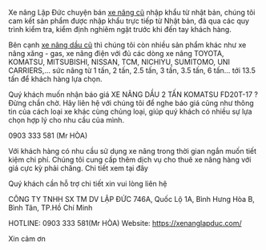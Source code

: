 Xe nâng Lập Đức chuyện bán <a href="https://xenanglapduc.com/product-category/xe-nang/" rel="dofollow"> xe nâng cũ</a> nhập khẩu từ nhật bản, chúng tôi cam kết sản phẩm được nhập khẩu trực tiếp từ Nhật bản, đã qua các quy trình kiểm tra, kiểm định nghiêm ngặt trước khi đến tay khách hàng.

Bên cạnh <a href="https://xenanglapduc.com/product-category/xe-nang/xe-nang-dau/"> xe nâng dầu cũ</a> thì chúng tôi còn nhiều sản phẩm khác như xe nâng xăng - gas, xe nâng điện với đủ các dòng xe nâng TOYOTA, KOMATSU, MITSUBISHI, NISSAN, TCM, NICHIYU, SUMITOMO, UNI CARRIERS,… sức nâng từ 1 tấn, 2 tấn, 2.5 tấn, 3 tấn, 3.5 tấn, 6 tấn… tới 13.5 tấn để khách hàng lựa chọn.

Quý khách muốn nhận báo giá XE NÂNG DẦU 2 TẤN KOMATSU FD20T-17 ? Đừng chần chờ. Hãy liên hệ với chúng tôi để nghe báo giá cũng như thông tin của cách loại xe khác cùng chủng loại, giúp quý khách có nhiều sự lựa chọn hợp lý cho nhu cầu của mình.

0903 333 581 (Mr HÒA)

Với khách hàng có nhu cầu sử dụng xe nâng trong thời gian ngắn muốn tiết kiệm chi phí. Chúng tôi cung cấp thêm dịch vụ cho thuê xe nâng hàng với giá cực kỳ phải chăng. Chi tiết xem tại đây

Quý khách cần hỗ trợ chi tiết xin vui lòng liên hệ

CÔNG TY TNHH SX TM DV LẬP ĐỨC
746A, Quốc Lộ 1A, Bình Hưng Hòa B, Bình Tân, TP.Hồ Chí Minh

HOTLINE: 0903 333 581(Mr HÒA)
Website: https://xenanglapduc.com/

Xin cảm ơn

